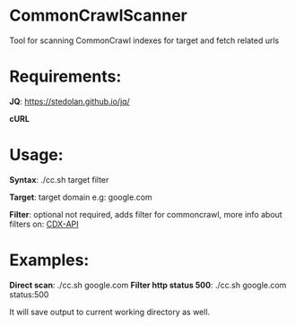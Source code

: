 # CommonCrawlScanner
Tool for scanning CommonCrawl indexes for target and fetch related urls

# Requirements:

**JQ**: https://stedolan.github.io/jq/

**cURL**

# Usage:
**Syntax**: ./cc.sh target filter

**Target**: target domain e.g: google.com

**Filter**: optional not required, adds filter for commoncrawl, more info about filters on: [CDX-API](https://github.com/webrecorder/pywb/wiki/CDX-Server-API#api-reference)

# Examples:
**Direct scan**: ./cc.sh google.com
**Filter http status 500**: ./cc.sh google.com status:500

It will save output to current working directory as well.
